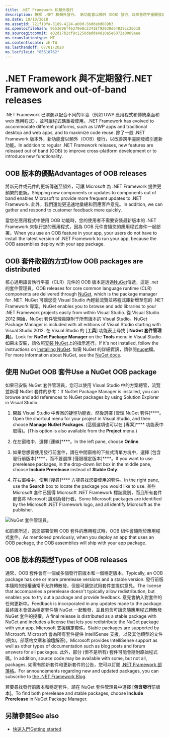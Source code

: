 ```yaml
---
title: .NET Framework 和頻外發行
description: 瞭解 .NET 和頻外發行。 新功能會以頻外（OOB）發行，以改善跨平臺開發或引進新功能。
ms.date: 10/10/2018
ms.assetid: 721f10fa-3189-4124-a00d-56ddabd889b3
ms.openlocfilehash: 9653696f46279e0c23418f92030d64839cc20518
ms.sourcegitcommit: e02d17b2cf9c1258dadda4810a5e6072a0089aee
ms.translationtype: MT
ms.contentlocale: zh-TW
ms.lasthandoff: 07/01/2020
ms.locfileid: "85618762"
---
```

# <a name="net-framework-and-out-of-band-releases"></a><span data-ttu-id="ad461-104">.NET Framework 與不定期發行</span><span class="sxs-lookup"><span data-stu-id="ad461-104">.NET Framework and out-of-band releases</span></span>

<span data-ttu-id="ad461-105">.NET Framework 已演進以配合不同的平臺（例如 UWP 應用程式和傳統桌面和 web 應用程式），並可讓程式碼重複使用。</span><span class="sxs-lookup"><span data-stu-id="ad461-105">.NET Framework has evolved to accommodate different platforms, such as UWP apps and traditional desktop and web apps, and to maximize code reuse.</span></span> <span data-ttu-id="ad461-106">除了一般 .NET Framework 版本外，新功能會以頻外（OOB）發行，以改善跨平臺開發或引進新功能。</span><span class="sxs-lookup"><span data-stu-id="ad461-106">In addition to regular .NET Framework releases, new features are released out of band (OOB) to improve cross-platform development or to introduce new functionality.</span></span>

## <a name="advantages-of-oob-releases"></a><span data-ttu-id="ad461-107">OOB 版本的優點</span><span class="sxs-lookup"><span data-stu-id="ad461-107">Advantages of OOB releases</span></span>

<span data-ttu-id="ad461-108">將新元件或元件的更新傳送至頻外，可讓 Microsoft 為 .NET Framework 提供更頻繁的更新。</span><span class="sxs-lookup"><span data-stu-id="ad461-108">Shipping new components or updates to components out of band enables Microsoft to provide more frequent updates to .NET Framework.</span></span> <span data-ttu-id="ad461-109">此外，我們還能更迅速地彙總和回應客戶意見。</span><span class="sxs-lookup"><span data-stu-id="ad461-109">In addition, we can gather and respond to customer feedback more quickly.</span></span>

<span data-ttu-id="ad461-110">當您在應用程式中使用 OOB 功能時，您的使用者不需要安裝最新版本的 .NET Framework 來執行您的應用程式，因為 OOB 元件會隨您的應用程式套件一起部署。</span><span class="sxs-lookup"><span data-stu-id="ad461-110">When you use an OOB feature in your app, your users do not have to install the latest version of .NET Framework to run your app, because the OOB assemblies deploy with your app package.</span></span>

## <a name="how-oob-packages-are-distributed"></a><span data-ttu-id="ad461-111">OOB 套件散發的方式</span><span class="sxs-lookup"><span data-stu-id="ad461-111">How OOB packages are distributed</span></span>

<span data-ttu-id="ad461-112">核心通用語言執行平臺（CLR）元件的 OOB 版本是透過[NuGet](https://www.nuget.org/)傳遞，這是 .net 的套件管理員。</span><span class="sxs-lookup"><span data-stu-id="ad461-112">OOB releases for core common language runtime (CLR) components are delivered through [NuGet](https://www.nuget.org/), which is the package manager for .NET.</span></span> <span data-ttu-id="ad461-113">NuGet 可讓您從 Visual Studio 內輕鬆流覽並將程式庫新增至您的 .NET Framework 專案。</span><span class="sxs-lookup"><span data-stu-id="ad461-113">NuGet enables you to browse and add libraries to your .NET Framework projects easily from within Visual Studio.</span></span> <span data-ttu-id="ad461-114">從 Visual Studio 2012 開始，NuGet 套件管理員隨附于所有版本的 Visual Studio。</span><span class="sxs-lookup"><span data-stu-id="ad461-114">NuGet Package Manager is included with all editions of Visual Studio starting with Visual Studio 2012.</span></span> <span data-ttu-id="ad461-115">在 Visual Studio 的 [**工具**] 功能表上尋找 [ **NuGet 套件管理員**]。</span><span class="sxs-lookup"><span data-stu-id="ad461-115">Look for **NuGet Package Manager** on the **Tools** menu in Visual Studio.</span></span> <span data-ttu-id="ad461-116">如果未安裝，請依照[安裝 NuGet](/nuget/install-nuget-client-tools)上的指示進行。</span><span class="sxs-lookup"><span data-stu-id="ad461-116">If it's not installed, follow the instructions on [Installing NuGet](/nuget/install-nuget-client-tools).</span></span> <span data-ttu-id="ad461-117">如需 NuGet 的詳細資訊，請參閱[nuget](/nuget)檔。</span><span class="sxs-lookup"><span data-stu-id="ad461-117">For more information about NuGet, see the [NuGet docs](/nuget).</span></span>

## <a name="use-a-nuget-oob-package"></a><span data-ttu-id="ad461-118">使用 NuGet OOB 套件</span><span class="sxs-lookup"><span data-stu-id="ad461-118">Use a NuGet OOB package</span></span>

<span data-ttu-id="ad461-119">如果已安裝 NuGet 套件管理員，您可以使用 Visual Studio 中的方案總管，流覽並新增 NuGet 套件的參考：</span><span class="sxs-lookup"><span data-stu-id="ad461-119">If NuGet Package Manager is installed, you can browse and add references to NuGet packages by using Solution Explorer in Visual Studio:</span></span>

1. <span data-ttu-id="ad461-120">開啟 Visual Studio 中專案的捷徑功能表，然後選擇 [管理 NuGet 套件]\*\*\*\*。</span><span class="sxs-lookup"><span data-stu-id="ad461-120">Open the shortcut menu for your project in Visual Studio, and then choose **Manage NuGet Packages**.</span></span> <span data-ttu-id="ad461-121">(這個選項也可以在 [專案]\*\*\*\* 功能表中取得)。</span><span class="sxs-lookup"><span data-stu-id="ad461-121">(This option is also available from the **Project** menu.)</span></span>

2. <span data-ttu-id="ad461-122">在左窗格中，選擇 [連線]\*\*\*\*。</span><span class="sxs-lookup"><span data-stu-id="ad461-122">In the left pane, choose **Online**.</span></span>

3. <span data-ttu-id="ad461-123">如果您想要使用發行前套件，請在中間窗格的下拉式清單方塊中，選擇 [包含發行前版本]\*\*\*\*，而不要選擇 [僅限穩定版本]\*\*\*\*。</span><span class="sxs-lookup"><span data-stu-id="ad461-123">If you want to use prerelease packages, in the drop-down list box in the middle pane, choose **Include Prerelease** instead of **Stable Only**.</span></span>

4. <span data-ttu-id="ad461-124">在右窗格中，使用 [搜尋]\*\*\*\* 方塊尋找您要使用的套件。</span><span class="sxs-lookup"><span data-stu-id="ad461-124">In the right pane, use the **Search** box to locate the package you would like to use.</span></span> <span data-ttu-id="ad461-125">某些 Microsoft 套件已獲得 Microsoft .NET Framework 標誌識別，而且所有套件都會將 Microsoft 識別為發行者。</span><span class="sxs-lookup"><span data-stu-id="ad461-125">Some Microsoft packages are identified by the Microsoft .NET Framework logo, and all identify Microsoft as the publisher.</span></span>

![NuGet 套件管理員。](./media/the-net-framework-and-out-of-band-releases/nuget-package-manager-dialog.png)

<span data-ttu-id="ad461-127">如前面所述，當您部署使用 OOB 套件的應用程式時，OOB 組件會隨附於應用程式套件。</span><span class="sxs-lookup"><span data-stu-id="ad461-127">As mentioned previously, when you deploy an app that uses an OOB package, the OOB assemblies will ship with your app package.</span></span>

## <a name="types-of-oob-releases"></a><span data-ttu-id="ad461-128">OOB 版本的類型</span><span class="sxs-lookup"><span data-stu-id="ad461-128">Types of OOB releases</span></span>

<span data-ttu-id="ad461-129">通常，OOB 套件會有一個或多個發行前版本和一個穩定版本。</span><span class="sxs-lookup"><span data-stu-id="ad461-129">Typically, an OOB package has one or more prerelease versions and a stable version.</span></span> <span data-ttu-id="ad461-130">發行前版本隨附的授權通常不允許轉散發，但是可讓您試用套件並提供意見。</span><span class="sxs-lookup"><span data-stu-id="ad461-130">The license that accompanies a prerelease doesn't typically allow redistribution, but enables you to try out a package and provide feedback.</span></span> <span data-ttu-id="ad461-131">意見會納入對套件的任何更新中。</span><span class="sxs-lookup"><span data-stu-id="ad461-131">Feedback is incorporated in any updates made to the package.</span></span> <span data-ttu-id="ad461-132">最終版本會做為穩定套件隨 NuGet 一起散發，並且包含可讓您隨應用程式轉散發 NuGet 套件的授權。</span><span class="sxs-lookup"><span data-stu-id="ad461-132">A final release is distributed as a stable package with NuGet and includes a license that lets you redistribute the NuGet package with your app.</span></span> <span data-ttu-id="ad461-133">Microsoft 支援穩定套件。</span><span class="sxs-lookup"><span data-stu-id="ad461-133">Stable packages are supported by Microsoft.</span></span> <span data-ttu-id="ad461-134">Microsoft 會為所有套件提供 IntelliSense 支援，以及其他類型的文件 (例如，部落格文章和論壇解答)。</span><span class="sxs-lookup"><span data-stu-id="ad461-134">Microsoft provides IntelliSense support as well as other types of documentation such as blog posts and forum answers for all packages.</span></span> <span data-ttu-id="ad461-135">此外，部分 (但不是所有) 套件可能會隨附原始程式碼。</span><span class="sxs-lookup"><span data-stu-id="ad461-135">In addition, source code may be available with some, but not all, packages.</span></span> <span data-ttu-id="ad461-136">如需有關新套件和更新套件的公告，您可以訂閱 [.NET Framework 部落格](https://devblogs.microsoft.com/dotnet/)。</span><span class="sxs-lookup"><span data-stu-id="ad461-136">For announcements regarding new and updated packages, you can subscribe to [the .NET Framework Blog](https://devblogs.microsoft.com/dotnet/).</span></span>

<span data-ttu-id="ad461-137">若要尋找發行前版本和穩定套件，請在 NuGet 套件管理員中選擇 [**包含發行**前版本]。</span><span class="sxs-lookup"><span data-stu-id="ad461-137">To find both prerelease and stable packages, choose **Include Prerelease** in NuGet Package Manager.</span></span>

## <a name="see-also"></a><span data-ttu-id="ad461-138">另請參閱</span><span class="sxs-lookup"><span data-stu-id="ad461-138">See also</span></span>

- [<span data-ttu-id="ad461-139">快速入門</span><span class="sxs-lookup"><span data-stu-id="ad461-139">Getting started</span></span>](index.md)

